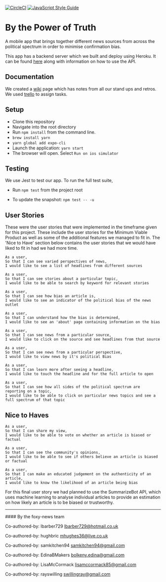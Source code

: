 [![CircleCI](https://circleci.com/gh/rayswilling/PowerOfTruth.svg?style=svg)](https://circleci.com/gh/rayswilling/PowerOfTruth)
[![JavaScript Style Guide](https://img.shields.io/badge/code_style-standard-brightgreen.svg)](https://standardjs.com)

# By the Power of Truth

A mobile app that brings together different news sources from across the political spectrum in order to minimise confirmation bias.

This app has a backend server which we built and deploy using Heroku. It can be found [here](https://github.com/EdinaBMakers/PowerOfTruthServer) along with information on how to use the API.

## Documentation

We created a [wiki](https://github.com/rayswilling/PowerOfTruth/wiki) page which has notes from all our stand ups and retros. We used [trello](https://trello.com/b/RDFMIatH/foxy-news) to assign tasks.   

## Setup

- Clone this repository
- Navigate into the root directory
- Run `npm install` from the command line.
- `brew install yarn`
- `yarn global add expo-cli`
- Launch the application: `yarn start`
- The browser will open. Select `Run on ios simulator`


## Testing

We use Jest to test our app. To run the full test suite,
- Run `npm test` from the project root

- To update the snapshot: `npm test -- -u`

## User Stories
These were the user stories that were implemented in the timeframe given for this project. These include the user stories for the Minimum Viable Product as well as some of the additional features we managed to fit in. The 'Nice to Have' section below contains the user stories that we would have liked to fit in had we had more time.

```
As a user,
So that I can see varied perspectives of news,
I would like to see a list of headlines from different sources
```

```
As a user,
So that I can see stories about a particular topic,
I would like to be able to search by keyword for relevant stories
```

```
As a user,
So that I can see how bias an article is,
I would like to see an indicator of the political bias of the news outlet
```

```
As a user,
So that I can understand how the bias is determined,
I would like to see an 'about' page containing information on the bias
```

```
As a user,
So that I can see news from a particular source,
I would like to click on the source and see headlines from that source
```

```
As a user,
So that I can see news from a particular perspective,
I would like to view news by it's political Bias
```

```
As a user,
So that I can learn more after seeing a headline,
I would like to touch the headline and for the full article to open
```

```
As a user,
So that I can see how all sides of the political spectrum are reporting on a topic,
I would like to be able to click on particular news topics and see a full spectrum of that topic
```

## Nice to Haves
```
As a user,
So that I can share my view,
I would like to be able to vote on whether an article is biased or factual
```

```
As a user,
So that I can see the community's opinions,
I would like to be able to see if others believe an article is biased or factual
```

```
As a user,
So that I can make an educated judgement on the authenticity of an article,
I would like to know the likelihood of an article being bias
```

For this final user story we had planned to use the SummarizeBot API, which uses machine learning to analyse individual articles to provide an estimation on how likely an article is to be biased or trustworthy.

---

#### By the foxy-news team

Co-authored-by: lbarber729 <lbarber729@hotmail.co.uk>  

Co-authored-by: hughbric <mhughes36@live.co.uk>  

Co-authored-by: samkitchen94 <samkitchen94@gmail.com>  

Co-authored-by: EdinaBMakers <bolkeny.edina@gmail.com>

Co-authored-by: LisaMcCormack <lisamccormack85@gmail.com>

Co-authored-by: rayswilling <swillingray@gmail.com>
